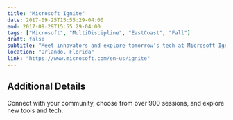 ```yaml
---
title: "Microsoft Ignite"
date: 2017-09-25T15:55:29-04:00
end: 2017-09-29T15:55:29-04:00
tags: ["Microsoft", "MultiDiscipline", "EastCoast", "Fall"]
draft: false
subtitle: "Meet innovators and explore tomorrow's tech at Microsoft Ignite"
location: "Orlando, Florida"
link: "https://www.microsoft.com/en-us/ignite"
---
```


<!--more-->

## Additional Details

Connect with your community, choose from over 900 sessions, and explore new tools and tech.
